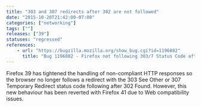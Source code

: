 ```yaml
---
title: "303 and 307 redirects after 302 are not followed"
date: "2015-10-20T21:42:00-07:00"
categories: ["networking"]
tags: [""]
releases: ["39"]
statuses: "regressed"
references:
    - url: "https://bugzilla.mozilla.org/show_bug.cgi?id=1196882"
      title: "Bug 1196882 - Firefox not following 303/7 Status Code after 302"
---
```

Firefox 39 has tightened the handling of non-compliant HTTP responses so the browser no longer follows a redirect with the 303 See Other or 307 Temporary Redirect status code following after 302 Found. However, this new behaviour has been reverted with Firefox 41 due to Web compatibility issues.

